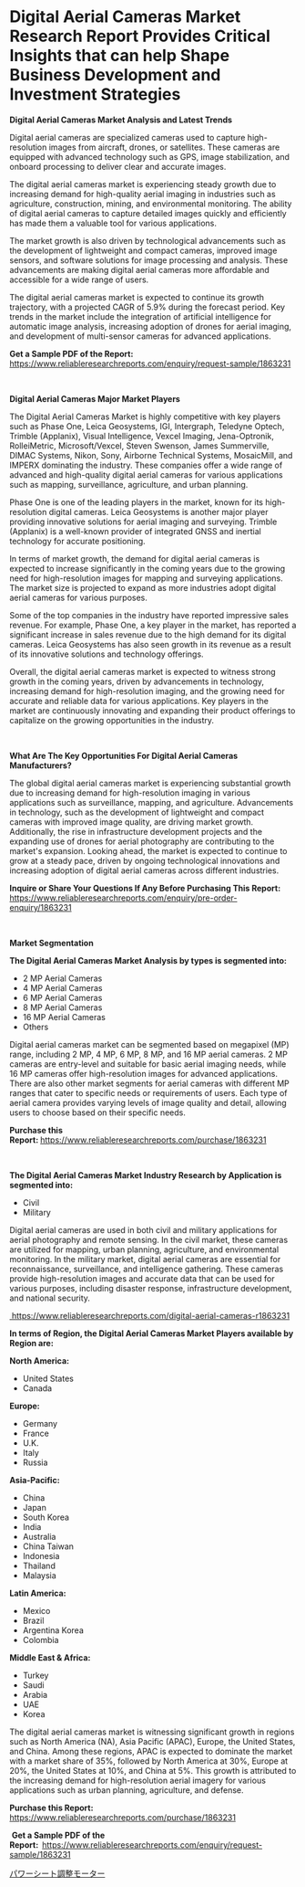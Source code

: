<p><h1>Digital Aerial Cameras Market Research Report Provides Critical Insights that can help Shape Business Development and Investment Strategies</h1></p><p><strong>Digital Aerial Cameras Market Analysis and Latest Trends</strong></p>
<p><p>Digital aerial cameras are specialized cameras used to capture high-resolution images from aircraft, drones, or satellites. These cameras are equipped with advanced technology such as GPS, image stabilization, and onboard processing to deliver clear and accurate images.</p><p>The digital aerial cameras market is experiencing steady growth due to increasing demand for high-quality aerial imaging in industries such as agriculture, construction, mining, and environmental monitoring. The ability of digital aerial cameras to capture detailed images quickly and efficiently has made them a valuable tool for various applications.</p><p>The market growth is also driven by technological advancements such as the development of lightweight and compact cameras, improved image sensors, and software solutions for image processing and analysis. These advancements are making digital aerial cameras more affordable and accessible for a wide range of users.</p><p>The digital aerial cameras market is expected to continue its growth trajectory, with a projected CAGR of 5.9% during the forecast period. Key trends in the market include the integration of artificial intelligence for automatic image analysis, increasing adoption of drones for aerial imaging, and development of multi-sensor cameras for advanced applications.</p></p>
<p><strong>Get a Sample PDF of the Report:&nbsp;</strong> <a href="https://www.reliableresearchreports.com/enquiry/request-sample/1863231">https://www.reliableresearchreports.com/enquiry/request-sample/1863231</a></p>
<p>&nbsp;</p>
<p><strong>Digital Aerial Cameras Major Market Players</strong></p>
<p><p>The Digital Aerial Cameras Market is highly competitive with key players such as Phase One, Leica Geosystems, IGI, Intergraph, Teledyne Optech, Trimble (Applanix), Visual Intelligence, Vexcel Imaging, Jena-Optronik, RolleiMetric, Microsoft/Vexcel, Steven Swenson, James Summerville, DIMAC Systems, Nikon, Sony, Airborne Technical Systems, MosaicMill, and IMPERX dominating the industry. These companies offer a wide range of advanced and high-quality digital aerial cameras for various applications such as mapping, surveillance, agriculture, and urban planning.</p><p>Phase One is one of the leading players in the market, known for its high-resolution digital cameras. Leica Geosystems is another major player providing innovative solutions for aerial imaging and surveying. Trimble (Applanix) is a well-known provider of integrated GNSS and inertial technology for accurate positioning.</p><p>In terms of market growth, the demand for digital aerial cameras is expected to increase significantly in the coming years due to the growing need for high-resolution images for mapping and surveying applications. The market size is projected to expand as more industries adopt digital aerial cameras for various purposes.</p><p>Some of the top companies in the industry have reported impressive sales revenue. For example, Phase One, a key player in the market, has reported a significant increase in sales revenue due to the high demand for its digital cameras. Leica Geosystems has also seen growth in its revenue as a result of its innovative solutions and technology offerings.</p><p>Overall, the digital aerial cameras market is expected to witness strong growth in the coming years, driven by advancements in technology, increasing demand for high-resolution imaging, and the growing need for accurate and reliable data for various applications. Key players in the market are continuously innovating and expanding their product offerings to capitalize on the growing opportunities in the industry.</p></p>
<p>&nbsp;</p>
<p><strong>What Are The Key Opportunities For Digital Aerial Cameras Manufacturers?</strong></p>
<p><p>The global digital aerial cameras market is experiencing substantial growth due to increasing demand for high-resolution imaging in various applications such as surveillance, mapping, and agriculture. Advancements in technology, such as the development of lightweight and compact cameras with improved image quality, are driving market growth. Additionally, the rise in infrastructure development projects and the expanding use of drones for aerial photography are contributing to the market's expansion. Looking ahead, the market is expected to continue to grow at a steady pace, driven by ongoing technological innovations and increasing adoption of digital aerial cameras across different industries.</p></p>
<p><strong>Inquire or Share Your Questions If Any Before Purchasing This Report:</strong> <a href="https://www.reliableresearchreports.com/enquiry/pre-order-enquiry/1863231">https://www.reliableresearchreports.com/enquiry/pre-order-enquiry/1863231</a></p>
<p>&nbsp;</p>
<p><strong>Market Segmentation</strong></p>
<p><strong>The Digital Aerial Cameras Market Analysis by types is segmented into:</strong></p>
<p><ul><li>2 MP Aerial Cameras</li><li>4 MP Aerial Cameras</li><li>6 MP Aerial Cameras</li><li>8 MP Aerial Cameras</li><li>16 MP Aerial Cameras</li><li>Others</li></ul></p>
<p><p>Digital aerial cameras market can be segmented based on megapixel (MP) range, including 2 MP, 4 MP, 6 MP, 8 MP, and 16 MP aerial cameras. 2 MP cameras are entry-level and suitable for basic aerial imaging needs, while 16 MP cameras offer high-resolution images for advanced applications. There are also other market segments for aerial cameras with different MP ranges that cater to specific needs or requirements of users. Each type of aerial camera provides varying levels of image quality and detail, allowing users to choose based on their specific needs.</p></p>
<p><strong>Purchase this Report:&nbsp;</strong><a href="https://www.reliableresearchreports.com/purchase/1863231">https://www.reliableresearchreports.com/purchase/1863231</a></p>
<p>&nbsp;</p>
<p><strong>The Digital Aerial Cameras Market Industry Research by Application is segmented into:</strong></p>
<p><ul><li>Civil</li><li>Military</li></ul></p>
<p><p>Digital aerial cameras are used in both civil and military applications for aerial photography and remote sensing. In the civil market, these cameras are utilized for mapping, urban planning, agriculture, and environmental monitoring. In the military market, digital aerial cameras are essential for reconnaissance, surveillance, and intelligence gathering. These cameras provide high-resolution images and accurate data that can be used for various purposes, including disaster response, infrastructure development, and national security.</p></p>
<p><a href="https://www.reliableresearchreports.com/digital-aerial-cameras-r1863231">&nbsp;https://www.reliableresearchreports.com/digital-aerial-cameras-r1863231</a></p>
<p><strong>In terms of Region, the Digital Aerial Cameras Market Players available by Region are:</strong></p>
<p>
    <p> <strong> North America: </strong>
        <ul>
            <li>United States</li>
            <li>Canada</li>
        </ul>
        </p> 
    <p> <strong> Europe: </strong>
        <ul>
            <li>Germany</li>
            <li>France</li>
            <li>U.K.</li>
            <li>Italy</li>
            <li>Russia</li>
        </ul>
        </p> 
    <p> <strong> Asia-Pacific: </strong>
        <ul>
            <li>China</li>
            <li>Japan</li>
            <li>South Korea</li>
            <li>India</li>
            <li>Australia</li>
            <li>China Taiwan</li>
            <li>Indonesia</li>
            <li>Thailand</li>
            <li>Malaysia</li>
        </ul>
        </p> 
    <p> <strong> Latin America: </strong>
        <ul>
            <li>Mexico</li>
            <li>Brazil</li>
            <li>Argentina Korea</li>
            <li>Colombia</li>
        </ul>
        </p> 
    <p> <strong> Middle East & Africa: </strong>
        <ul>
            <li>Turkey</li>
            <li>Saudi</li>
            <li>Arabia</li>
            <li>UAE</li>
            <li>Korea</li>
        </ul>
    </p>
    </p>
<p><p>The digital aerial cameras market is witnessing significant growth in regions such as North America (NA), Asia Pacific (APAC), Europe, the United States, and China. Among these regions, APAC is expected to dominate the market with a market share of 35%, followed by North America at 30%, Europe at 20%, the United States at 10%, and China at 5%. This growth is attributed to the increasing demand for high-resolution aerial imagery for various applications such as urban planning, agriculture, and defense.</p></p>
<p><strong>Purchase this Report: </strong><a href="https://www.reliableresearchreports.com/purchase/1863231">https://www.reliableresearchreports.com/purchase/1863231</a></p>
<p>&nbsp;<strong>Get a Sample PDF of the Report:&nbsp;&nbsp;</strong><a href="https://www.reliableresearchreports.com/enquiry/request-sample/1863231">https://www.reliableresearchreports.com/enquiry/request-sample/1863231</a></p>
<p><strong></strong></p>
<p><p><a href="https://github.com/DanykaKilback/Market-Research-Report-List-1/blob/main/1013376141963.md">パワーシート調整モーター</a></p></p>